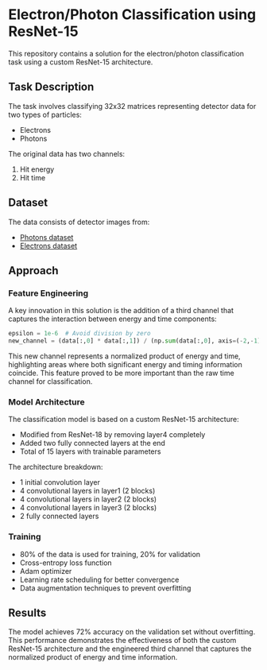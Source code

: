 # Electron/Photon Classification using ResNet-15

This repository contains a solution for the electron/photon classification task using a custom ResNet-15 architecture.

## Task Description

The task involves classifying 32x32 matrices representing detector data for two types of particles:
- Electrons 
- Photons

The original data has two channels:
1. Hit energy
2. Hit time

## Dataset

The data consists of detector images from:
- [Photons dataset](https://cernbox.cern.ch/index.php/s/AtBT8y4MiQYFcgc)
- [Electrons dataset](https://cernbox.cern.ch/index.php/s/FbXw3V4XNyYB3oA)

## Approach

### Feature Engineering

A key innovation in this solution is the addition of a third channel that captures the interaction between energy and time components:

```python
epsilon = 1e-6  # Avoid division by zero
new_channel = (data[:,0] * data[:,1]) / (np.sum(data[:,0], axis=(-2,-1), keepdims=True) + epsilon)
```

This new channel represents a normalized product of energy and time, highlighting areas where both significant energy and timing information coincide. This feature proved to be more important than the raw time channel for classification.

### Model Architecture

The classification model is based on a custom ResNet-15 architecture:
- Modified from ResNet-18 by removing layer4 completely
- Added two fully connected layers at the end
- Total of 15 layers with trainable parameters

The architecture breakdown:
- 1 initial convolution layer
- 4 convolutional layers in layer1 (2 blocks)
- 4 convolutional layers in layer2 (2 blocks)
- 4 convolutional layers in layer3 (2 blocks)
- 2 fully connected layers

### Training

- 80% of the data is used for training, 20% for validation
- Cross-entropy loss function
- Adam optimizer
- Learning rate scheduling for better convergence
- Data augmentation techniques to prevent overfitting

## Results

The model achieves 72% accuracy on the validation set without overfitting. This performance demonstrates the effectiveness of both the custom ResNet-15 architecture and the engineered third channel that captures the normalized product of energy and time information.